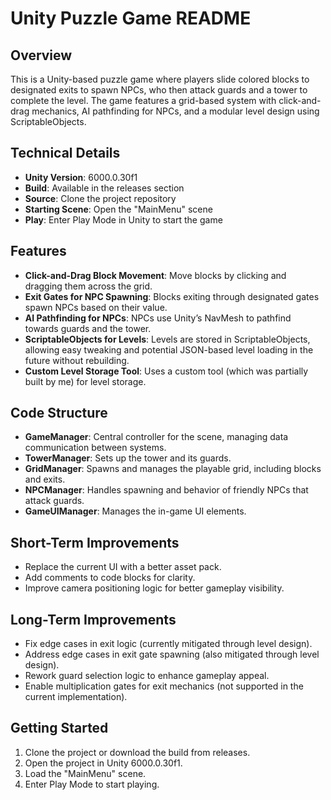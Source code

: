# Unity Puzzle Game README

## Overview

This is a Unity-based puzzle game where players slide colored blocks to designated exits to spawn NPCs, who then attack guards and a tower to complete the level. The game features a grid-based system with click-and-drag mechanics, AI pathfinding for NPCs, and a modular level design using ScriptableObjects.

## Technical Details

- **Unity Version**: 6000.0.30f1
- **Build**: Available in the releases section
- **Source**: Clone the project repository
- **Starting Scene**: Open the "MainMenu" scene
- **Play**: Enter Play Mode in Unity to start the game

## Features

- **Click-and-Drag Block Movement**: Move blocks by clicking and dragging them across the grid.
- **Exit Gates for NPC Spawning**: Blocks exiting through designated gates spawn NPCs based on their value.
- **AI Pathfinding for NPCs**: NPCs use Unity’s NavMesh to pathfind towards guards and the tower.
- **ScriptableObjects for Levels**: Levels are stored in ScriptableObjects, allowing easy tweaking and potential JSON-based level loading in the future without rebuilding.
- **Custom Level Storage Tool**: Uses a custom tool (which was partially built by me) for level storage.

## Code Structure

- **GameManager**: Central controller for the scene, managing data communication between systems.
- **TowerManager**: Sets up the tower and its guards.
- **GridManager**: Spawns and manages the playable grid, including blocks and exits.
- **NPCManager**: Handles spawning and behavior of friendly NPCs that attack guards.
- **GameUIManager**: Manages the in-game UI elements.

## Short-Term Improvements

- Replace the current UI with a better asset pack.
- Add comments to code blocks for clarity.
- Improve camera positioning logic for better gameplay visibility.

## Long-Term Improvements

- Fix edge cases in exit logic (currently mitigated through level design).
- Address edge cases in exit gate spawning (also mitigated through level design).
- Rework guard selection logic to enhance gameplay appeal.
- Enable multiplication gates for exit mechanics (not supported in the current implementation).

## Getting Started

1. Clone the project or download the build from releases.
2. Open the project in Unity 6000.0.30f1.
3. Load the "MainMenu" scene.
4. Enter Play Mode to start playing.
